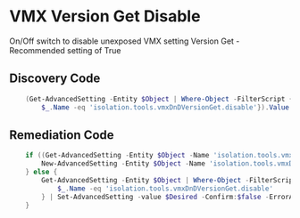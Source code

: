 # VMX Version Get Disable
On/Off switch to disable unexposed VMX setting Version Get - Recommended setting of True
## Discovery Code
```powershell
    (Get-AdvancedSetting -Entity $Object | Where-Object -FilterScript {
        $_.Name -eq 'isolation.tools.vmxDnDVersionGet.disable'}).Value
```

## Remediation Code
```powershell
    if ((Get-AdvancedSetting -Entity $Object -Name 'isolation.tools.vmxDnDVersionGet.disable') -eq $null) {
        New-AdvancedSetting -Entity $Object -Name 'isolation.tools.vmxDnDVersionGet.disable' -Value $Desired -Confirm:$false -ErrorAction Stop
    } else {
        Get-AdvancedSetting -Entity $Object | Where-Object -FilterScript {
            $_.Name -eq 'isolation.tools.vmxDnDVersionGet.disable'
        } | Set-AdvancedSetting -value $Desired -Confirm:$false -ErrorAction Stop
    }
```
